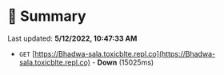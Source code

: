 # 📖 Summary
Last updated: **5/12/2022, 10:47:33 AM**

- `GET` [https://Bhadwa-sala.toxicblte.repl.co](https://Bhadwa-sala.toxicblte.repl.co) - **Down** (15025ms)
